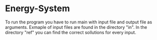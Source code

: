 # Energy-System
To run the program you have to run main
with input file and output file as arguments.
Exmaple of input files are found in the directory
"in".
In the directory "ref" you can find the correct
sollutions for every input.
